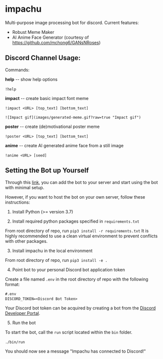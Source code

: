 # impachu
Multi-purpose image processing bot for discord.
Current features:
- Robust Meme Maker
- AI Anime Face Generator (courtesy of https://github.com/mchong6/GANsNRoses)

## Discord Channel Usage:

Commands:

  **help** -- show help options
  
   `!help`
     
  **impact** -- create basic impact font meme
  
   `!impact <URL> [top_text] [bottom_text]`

    ![Impact gif](images/generated-meme.gif?raw=true "Impact gif")
   
   **poster** -- create (de)motivational poster meme
   
   `!poster <URL> [top_text] [bottom_text]`

   **anime** -- create AI generated anime face from a still image

   `!anime <URL> [seed]`

## Setting the Bot up Yourself

Through this [link](https://discord.com/api/oauth2/authorize?client_id=794697319659732992&permissions=0&scope=bot), you can add the bot to your server and start using the bot with minimal setup.

However, if you want to host the bot on your own server, follow these instructions:


1. Install Python (>= version 3.7)

2. Install required python packages specified in `requirements.txt`

From root directory of repo, run `pip3 install -r requirements.txt`
It is highly recommended to use a clean virtual environment to prevent conflicts with other packages.

3. Install impachu in the local environment

From root directory of repo, run `pip3 install -e .`

4. Point bot to your personal Discord bot application token

Create a file named `.env` in the root directory of repo with the following format:
```
#.env
DISCORD_TOKEN=<Discord Bot Token>
```

Your Discord bot token can be acquired by creating a bot from the [Discord Developer Portal](https://discord.com/developers/applications).

5. Run the bot

To start the bot, call the `run` script located within the `bin` folder.

`./bin/run`

You should now see a message "Impachu has connected to Discord!"